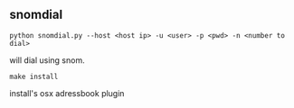 snomdial
-------

    python snomdial.py --host <host ip> -u <user> -p <pwd> -n <number to dial>


will dial <number to dial> using snom.

    make install

install's osx adressbook plugin
